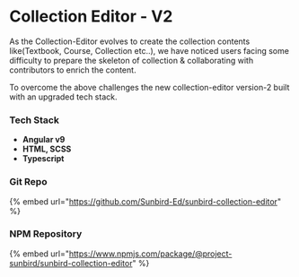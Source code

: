 # Collection Editor - V2

As the Collection-Editor evolves to create the collection contents like(Textbook, Course, Collection etc..), we have noticed users facing some difficulty to prepare the skeleton of collection & collaborating with contributors to enrich the content.&#x20;

To overcome the above challenges the new collection-editor version-2 built with an upgraded tech stack.

### Tech Stack

* **Angular v9**
* **HTML, SCSS**
* **Typescript**

### Git Repo

{% embed url="https://github.com/Sunbird-Ed/sunbird-collection-editor" %}

### NPM Repository

{% embed url="https://www.npmjs.com/package/@project-sunbird/sunbird-collection-editor" %}
